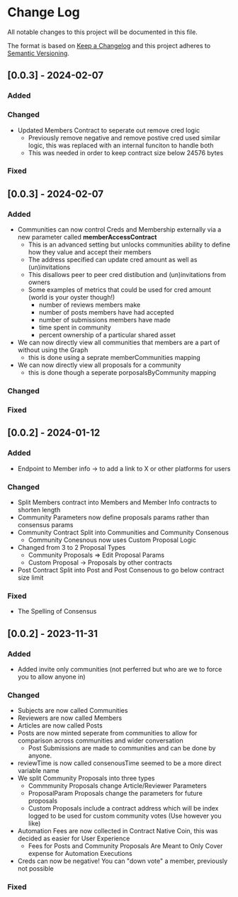 
# Change Log
All notable changes to this project will be documented in this file.
 
The format is based on [Keep a Changelog](http://keepachangelog.com/)
and this project adheres to [Semantic Versioning](http://semver.org/).
 

## [0.0.3] - 2024-02-07
 
### Added
### Changed
- Updated Members Contract to seperate out remove cred logic
    - Previously remove negative and remove postive cred used similar logic, this was replaced with an internal funciton to handle both
    - This was needed in order to keep contract size below 24576 bytes
### Fixed


## [0.0.3] - 2024-02-07
 
### Added
- Communities can now control Creds and Membership externally via a new parameter called **memberAccessContract**
    - This is an advanced setting but unlocks communities ability to define how they value and accept their members
    - The address specified can update cred amount as well as (un)invitations
    - This disallows peer to peer cred distibution and (un)invitations from owners
    - Some examples of metrics that could be used for cred amount (world is your oyster though!)
        - number of reviews members make
        - number of posts members have had accepted
        - number of submissions members have made
        - time spent in community
        - percent ownership of a particular shared asset
- We can now directly view all communities that members are a part of without using the Graph
    - this is done using a seprate memberCommunities mapping
- We can now directly view all proposals for a community
    - this is done though a seperate porposalsByCommunity mapping
### Changed

### Fixed

## [0.0.2] - 2024-01-12
 
### Added
- Endpoint to Member info -> to add a link to X or other platforms for users
### Changed
- Split Members contract into Members and Member Info contracts to shorten length
- Community Parameters now define proposals params rather than consensus params
- Community Contract Split into Communities and Community Consenous
    - Community Conesnous now uses Custom Proposal Logic
- Changed from 3 to 2 Proposal Types 
    - Community Proposals => Edit Proposal Params
    - Custom Proposal -> Proposals by other contracts
- Post Contract Split into Post and Post Consenous to go below contract size limit
### Fixed
- The Spelling of Consensus


## [0.0.2] - 2023-11-31
 
### Added
- Added invite only communities (not perferred but who are we to force you to allow anyone in)
### Changed
- Subjects are now called Communities 
- Reviewers are now called Members
- Articles are now called Posts
- Posts are now minted seperate from communities to allow for comparison across communities and wider conversation
    - Post Submissions are made to communities and can be done by anyone. 
- reviewTime is now called consenousTime seemed to be a more direct variable name
- We split Community Proposals into three types
    - Commmunity Proposals change Article/Reviewer Parameters
    - ProposalParam Proposals change the parameters for future proposals
    - Custom Proposals include a contract address which will be index logged to be used for custom community votes (Use however you like)
- Automation Fees are now collected in Contract Native Coin, this was decided as easier for User Experience
    - Fees for Posts and Community Proposals Are Meant to Only Cover expense for Automation Executions
- Creds can now be negative! You can "down vote" a member, previously not possible
### Fixed
 